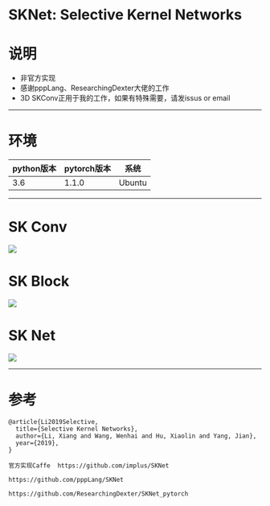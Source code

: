 # SKNet: Selective Kernel Networks

# 说明
- 非官方实现
- 感谢pppLang、ResearchingDexter大佬的工作
- 3D SKConv正用于我的工作，如果有特殊需要，请发issus or email


----------

# 环境

| python版本 | pytorch版本 | 系统   |
|------------|-------------|--------|
| 3.6        | 1.1.0       | Ubuntu |

----------

# SK Conv

![](https://github.com/bobo0810/SKNet_Pytorch/blob/master/imgs/skconv.jpg)

# SK Block

![](https://github.com/bobo0810/SKNet_Pytorch/blob/master/imgs/SKBlock.png)

# SK Net

![](https://github.com/bobo0810/SKNet_Pytorch/blob/master/imgs/sknet.png)


----------
 # 参考

```
@article{Li2019Selective,
  title={Selective Kernel Networks},
  author={Li, Xiang and Wang, Wenhai and Hu, Xiaolin and Yang, Jian},
  year={2019},
}

官方实现Caffe  https://github.com/implus/SKNet
```

```
https://github.com/pppLang/SKNet  
```

```
https://github.com/ResearchingDexter/SKNet_pytorch
```